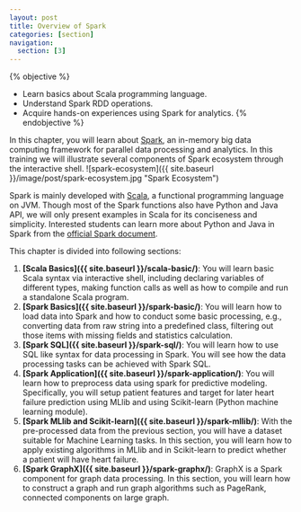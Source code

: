 ```yaml
---
layout: post
title: Overview of Spark
categories: [section]
navigation:
  section: [3]
---
```


{% objective %}
- Learn basics about Scala programming language.
- Understand Spark RDD operations.
- Acquire hands-on experiences using Spark for analytics.
{% endobjective %}

In this chapter, you will learn about [Spark](http://spark.apache.org), an in-memory big data computing framework for parallel data processing and analytics. In this training we will illustrate several components of Spark ecosystem  through the interactive shell.
![spark-ecosystem]({{ site.baseurl }}/image/post/spark-ecosystem.jpg "Spark Ecosystem")

Spark is mainly developed with [Scala](http://www.scala-lang.org/), a functional programming language on JVM. Though most of the Spark functions also have Python and Java API, we will only present examples in Scala for its conciseness and simplicity. Interested students can learn more about Python and Java in Spark from the [official Spark document](https://spark.apache.org/docs/latest/programming-guide.html).

This chapter is divided into following sections:

1. **[Scala Basics]({{ site.baseurl }}/scala-basic/)**: You will learn basic Scala syntax via interactive shell, including declaring variables of different types, making function calls as well as how to compile and run a standalone Scala program.
2. **[Spark Basics]({{ site.baseurl }}/spark-basic/)**: You will learn how to load data into Spark and how to conduct some basic processing, e.g., converting data from raw string into a predefined class, filtering out those items with missing fields and statistics calculation. 
3. **[Spark SQL]({{ site.baseurl }}/spark-sql/)**: You will learn how to use SQL like syntax for data processing in Spark. You will see how the data processing tasks can be achieved with Spark SQL.
4. **[Spark Application]({{ site.baseurl }}/spark-application/)**: You will learn how to preprocess data using spark for predictive modeling. Specifically, you will setup patient features and target for later heart failure prediction using MLlib and using Scikit-learn (Python machine learning module).
5. **[Spark MLlib and Scikit-learn]({{ site.baseurl }}/spark-mllib/)**: With the pre-processed data from the previous section, you will have a dataset suitable for Machine Learning tasks. In this section, you will learn how to apply existing algorithms in MLlib and in Scikit-learn to predict whether a patient will have heart failure. 
4. **[Spark GraphX]({{ site.baseurl }}/spark-graphx/)**: GraphX is a Spark component for graph data processing. In this section, you will learn how to construct a graph and run graph algorithms such as PageRank, connected components on large graph.

